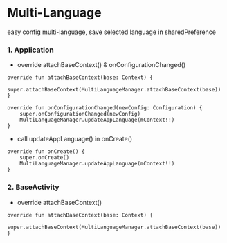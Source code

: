 # Multi-Language

easy config multi-language, 
save selected language in sharedPreference

### 1. Application<br>

* override attachBaseContext() & onConfigurationChanged() 
>  
    override fun attachBaseContext(base: Context) {
        super.attachBaseContext(MultiLanguageManager.attachBaseContext(base))
    }

>
    override fun onConfigurationChanged(newConfig: Configuration) {
        super.onConfigurationChanged(newConfig)
        MultiLanguageManager.updateAppLanguage(mContext!!)
    }



* call updateAppLanguage() in onCreate()
>
    override fun onCreate() {
        super.onCreate()
        MultiLanguageManager.updateAppLanguage(mContext!!)
    }

### 2. BaseActivity<br>

* override attachBaseContext() 
>  
    override fun attachBaseContext(base: Context) {
        super.attachBaseContext(MultiLanguageManager.attachBaseContext(base))
    }


    
